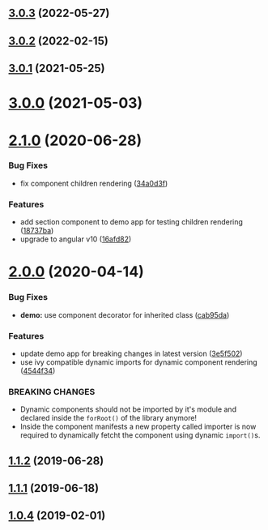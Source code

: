 ## [3.0.3](https://github.com/pascaliske/dynamic-components/compare/v3.0.2...v3.0.3) (2022-05-27)



## [3.0.2](https://github.com/pascaliske/dynamic-components/compare/v3.0.1...v3.0.2) (2022-02-15)



## [3.0.1](https://github.com/pascaliske/dynamic-components/compare/v3.0.0...v3.0.1) (2021-05-25)



# [3.0.0](https://github.com/pascaliske/dynamic-components/compare/v2.1.0...v3.0.0) (2021-05-03)



# [2.1.0](https://github.com/pascaliske/dynamic-components/compare/v2.0.0...v2.1.0) (2020-06-28)


### Bug Fixes

* fix component children rendering ([34a0d3f](https://github.com/pascaliske/dynamic-components/commit/34a0d3fe359998d27bb8466434230c6acc1b51a2))


### Features

* add section component to demo app for testing children rendering ([18737ba](https://github.com/pascaliske/dynamic-components/commit/18737baff9d352db3b10b9fc8076561013780df1))
* upgrade to angular v10 ([16afd82](https://github.com/pascaliske/dynamic-components/commit/16afd829dc5de2495db6dd4dbc46ad53f7e67752))



# [2.0.0](https://github.com/pascaliske/dynamic-components/compare/v1.1.2...v2.0.0) (2020-04-14)


### Bug Fixes

* **demo:** use component decorator for inherited class ([cab95da](https://github.com/pascaliske/dynamic-components/commit/cab95da79e954a85322491ef6fc0a44459735235))


### Features

* update demo app for breaking changes in latest version ([3e5f502](https://github.com/pascaliske/dynamic-components/commit/3e5f5028e6f1475e864f5ad79e1439b1ac91dbb9))
* use ivy compatible dynamic imports for dynamic component rendering ([4544f34](https://github.com/pascaliske/dynamic-components/commit/4544f34c2abefd4d6304b68a628a543b263d784a))


### BREAKING CHANGES

* Dynamic components should not be imported by it's module and declared inside the `forRoot()` of the library anymore!
* Inside the component manifests a new property called importer is now required to dynamically fetcht the component using dynamic `import()`s.



## [1.1.2](https://github.com/pascaliske/dynamic-components/compare/v1.1.1...v1.1.2) (2019-06-28)



## [1.1.1](https://github.com/pascaliske/dynamic-components/compare/v1.1.0...v1.1.1) (2019-06-18)



## [1.0.4](https://github.com/pascaliske/dynamic-components/compare/v1.0.3...v1.0.4) (2019-02-01)




